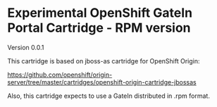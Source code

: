 Experimental OpenShift GateIn Portal Cartridge - RPM version
============================================================

Version 0.0.1

This cartridge is based on jboss-as cartridge for OpenShift Origin: 

https://github.com/openshift/origin-server/tree/master/cartridges/openshift-origin-cartridge-jbossas

Also, this cartridge expects to use a GateIn distributed in .rpm format.


